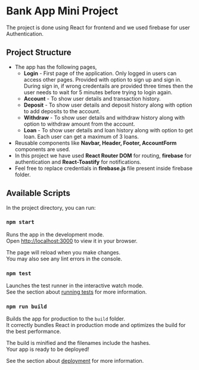 # Bank App Mini Project

The project is done using React for frontend and we used firebase for user Authentication.

## Project Structure

-   The app has the following pages,
    -   **Login** - First page of the application. Only logged in users can access other pages. Provided with option to sign up and sign in. During sign in, if wrong credentails are provided three times then the user needs to wait for 5 minutes before trying to login again.
    -   **Account** - To show user details and transaction history.
    -   **Deposit** - To show user details and deposit history along with option to add deposits to the account.
    -   **Withdraw** - To show user details and withdraw history along with option to withdraw amount from the account.
    -   **Loan** - To show user details and loan history along with option to get loan. Each user can get a maximum of 3 loans.
-   Reusable components like **Navbar, Header, Footer, AccountForm** components are used.
-   In this project we have used **React Router DOM** for routing, **firebase** for authentication and **React-Toastify** for notifications.
-   Feel free to replace credentials in **firebase.js** file present inside firebase folder.

## Available Scripts

In the project directory, you can run:

### `npm start`

Runs the app in the development mode.\
Open [http://localhost:3000](http://localhost:3000) to view it in your browser.

The page will reload when you make changes.\
You may also see any lint errors in the console.

### `npm test`

Launches the test runner in the interactive watch mode.\
See the section about [running tests](https://facebook.github.io/create-react-app/docs/running-tests) for more information.

### `npm run build`

Builds the app for production to the `build` folder.\
It correctly bundles React in production mode and optimizes the build for the best performance.

The build is minified and the filenames include the hashes.\
Your app is ready to be deployed!

See the section about [deployment](https://facebook.github.io/create-react-app/docs/deployment) for more information.

